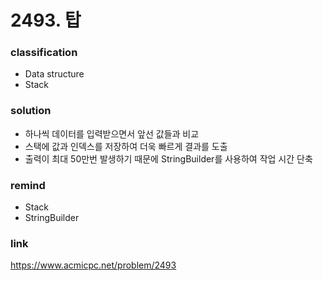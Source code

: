 # 2493. 탑

### classification
* Data structure
* Stack

### solution
* 하나씩 데이터를 입력받으면서 앞선 값들과 비교
* 스택에 값과 인덱스를 저장하여 더욱 빠르게 결과를 도출
* 출력이 최대 50만번 발생하기 때문에 StringBuilder를 사용하여 작업 시간 단축

### remind
* Stack
* StringBuilder

### link
https://www.acmicpc.net/problem/2493